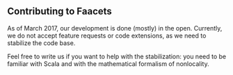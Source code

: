 ## Contributing to Faacets

As of March 2017, our development is done (mostly) in the open. Currently, we do not accept feature requests or code extensions, as we need to stabilize the code base. 

Feel free to write us if you want to help with the stabilization: you need to be familiar with Scala and with the mathematical formalism of nonlocality.
